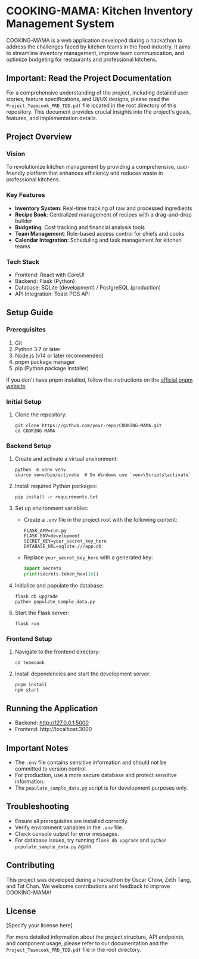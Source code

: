 # COOKING-MAMA: Kitchen Inventory Management System

COOKING-MAMA is a web application developed during a hackathon to address the challenges faced by kitchen teams in the food industry. It aims to streamline inventory management, improve team communication, and optimize budgeting for restaurants and professional kitchens.

## Important: Read the Project Documentation

For a comprehensive understanding of the project, including detailed user stories, feature specifications, and UI/UX designs, please read the `Project_Teamcook_PRD_TDD.pdf` file located in the root directory of this repository. This document provides crucial insights into the project's goals, features, and implementation details.

## Project Overview

### Vision
To revolutionize kitchen management by providing a comprehensive, user-friendly platform that enhances efficiency and reduces waste in professional kitchens.

### Key Features
- **Inventory System**: Real-time tracking of raw and processed ingredients
- **Recipe Book**: Centralized management of recipes with a drag-and-drop builder
- **Budgeting**: Cost tracking and financial analysis tools
- **Team Management**: Role-based access control for chiefs and cooks
- **Calendar Integration**: Scheduling and task management for kitchen teams

### Tech Stack
- Frontend: React with CoreUI
- Backend: Flask (Python)
- Database: SQLite (development) / PostgreSQL (production)
- API Integration: Toast POS API

## Setup Guide

### Prerequisites
1. Git
2. Python 3.7 or later
3. Node.js (v14 or later recommended)
4. pnpm package manager
5. pip (Python package installer)

If you don't have pnpm installed, follow the instructions on the [official pnpm website](https://pnpm.io/installation).

### Initial Setup
1. Clone the repository:
   ```
   git clone https://github.com/your-repo/COOKING-MAMA.git
   cd COOKING-MAMA
   ```

### Backend Setup
1. Create and activate a virtual environment:
   ```
   python -m venv venv
   source venv/bin/activate  # On Windows use `venv\Scripts\activate`
   ```

2. Install required Python packages:
   ```
   pip install -r requirements.txt
   ```

3. Set up environment variables:
   - Create a `.env` file in the project root with the following content:
     ```
     FLASK_APP=run.py
     FLASK_ENV=development
     SECRET_KEY=your_secret_key_here
     DATABASE_URL=sqlite:///app.db
     ```
   - Replace `your_secret_key_here` with a generated key:
     ```python
     import secrets
     print(secrets.token_hex(16))
     ```

4. Initialize and populate the database:
   ```
   flask db upgrade
   python populate_sample_data.py
   ```

5. Start the Flask server:
   ```
   flask run
   ```

### Frontend Setup
1. Navigate to the frontend directory:
   ```
   cd teamcook
   ```

2. Install dependencies and start the development server:
   ```
   pnpm install
   npm start
   ```

## Running the Application
- Backend: http://127.0.0.1:5000
- Frontend: http://localhost:3000

## Important Notes
- The `.env` file contains sensitive information and should not be committed to version control.
- For production, use a more secure database and protect sensitive information.
- The `populate_sample_data.py` script is for development purposes only.

## Troubleshooting
- Ensure all prerequisites are installed correctly.
- Verify environment variables in the `.env` file.
- Check console output for error messages.
- For database issues, try running `flask db upgrade` and `python populate_sample_data.py` again.

## Contributing
This project was developed during a hackathon by Oscar Chow, Zeth Tang, and Tat Chan. We welcome contributions and feedback to improve COOKING-MAMA!

## License
[Specify your license here]

For more detailed information about the project structure, API endpoints, and component usage, please refer to our documentation and the `Project_Teamcook_PRD_TDD.pdf` file in the root directory.
